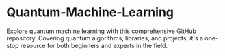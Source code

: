 # Quantum-Machine-Learning
Explore quantum machine learning with this comprehensive GitHub repository. Covering quantum algorithms, libraries, and projects, it's a one-stop resource for both beginners and experts in the field.
